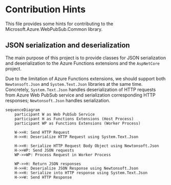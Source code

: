 # Contribution Hints

This file provides some hints for contributing to the Microsoft.Azure.WebPubSub.Common library.

## JSON serialization and deserialization

The main purpose of this project is to provide classes for JSON serialization and deserialization to the Azure Functions extensions and the `AspNetCore` project.

Due to the limitation of Azure Functions extensions, we should support both `Newtonsoft.Json` and `System.Text.Json` libraries at the same time. Concretely, `System.Text.Json` handles deserialization of HTTP requests from Azure Web PubSub service and serialization corresponding HTTP responses; `Newtonsoft.Json` handles serialization.

```mermaid
sequenceDiagram
    participant W as Web PubSub Service
    participant H as Functions Extensions (Host Process)
    participant WP as Functions Extensions (Worker Process)

    W->>H: Send HTTP Request
    H->>H: Deserialize HTTP Request using System.Text.Json

    H->>H: Serialize HTTP Request Body Object using Newtonsoft.Json
    H->>WP: Send JSON requests
    WP->>WP: Process Request in Worker Process

    WP->>H: Return JSON responses
    H->>H: Deserialize JSON Response using Newtonsoft.Json
    H->>H: Serialize into HTTP response using System.Text.Json
    H->>W: Send HTTP Response
```